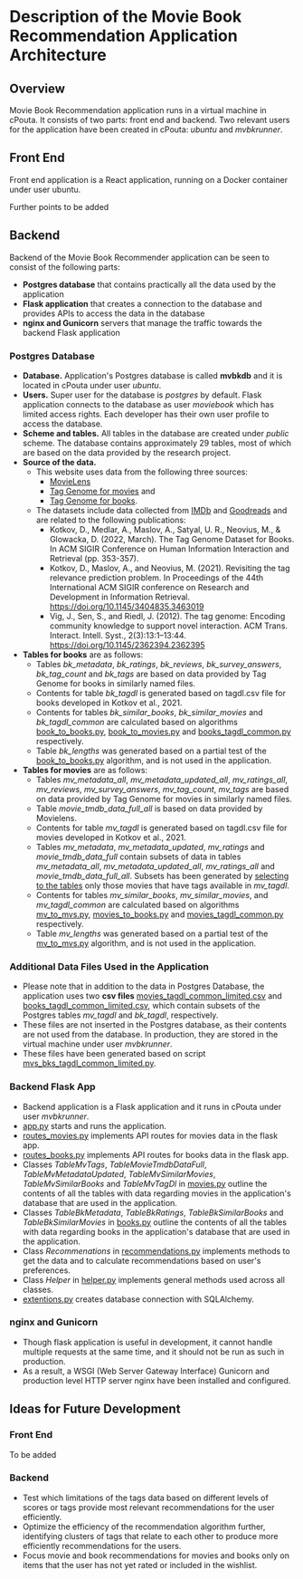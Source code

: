 # Description of the Movie Book Recommendation Application Architecture

## Overview

Movie Book Recommendation application runs in a virtual machine in cPouta. It consists of two parts: front end and backend. Two relevant users for the application have been created in cPouta: *ubuntu* and *mvbkrunner*.

## Front End

Front end application is a React application, running on a Docker container under user ubuntu. 

Further points to be added

## Backend

Backend of the Movie Book Recommender application can be seen to consist of the following parts: 
* **Postgres database** that contains practically all the data used by the application
* **Flask application** that creates a connection to the database and provides APIs to access the data in the database
* **nginx and Gunicorn** servers that manage the traffic towards the backend Flask application

### Postgres Database

* **Database.** Application's Postgres database is called **mvbkdb** and it is located in cPouta under user *ubuntu*.
* **Users.**   Super user for the database is *postgres* by default. Flask application connects to the database as user *moviebook* which has limited access rights. Each developer has their own user profile to access the database.
* **Scheme and tables.** All tables in the database are created under *public* scheme. The database contains approximately 29 tables, most of which are based on the data provided by the research project. 
* **Source of the data.** 
    * This website uses data from the following three sources: 
        * [MovieLens](https://movielens.org/)
        * [Tag Genome for movies](https://grouplens.org/datasets/movielens/tag-genome-2021/) and 
        * [Tag Genome for books](https://grouplens.org/datasets/book-genome/).
    * The datasets include data collected from [IMDb](https://www.imdb.com/) and [Goodreads](https://www.goodreads.com/) and are related to the following publications:
        * Kotkov, D., Medlar, A., Maslov, A., Satyal, U. R., Neovius, M., & Glowacka, D. (2022, March). The Tag Genome Dataset for Books. In ACM SIGIR Conference on Human Information Interaction and Retrieval (pp. 353-357).
        * Kotkov, D., Maslov, A., and Neovius, M. (2021). Revisiting the tag relevance prediction problem. In Proceedings of the 44th International ACM SIGIR conference on Research and Development in Information Retrieval. https://doi.org/10.1145/3404835.3463019
        * Vig, J., Sen, S., and Riedl, J. (2012). The tag genome: Encoding community knowledge to support novel interaction. ACM Trans. Interact. Intell. Syst., 2(3):13:1–13:44. https://doi.org/10.1145/2362394.2362395
* **Tables for books** are as follows:
    * Tables *bk_metadata*, *bk_ratings*, *bk_reviews*, *bk_survey_answers*, *bk_tag_count* and *bk_tags* are based on data provided by Tag Genome for books in similarly named files.
    * Contents for table *bk_tagdl* is generated based on tagdl.csv file for books developed in Kotkov et al., 2021.
    * Contents for tables *bk_similar_books*, *bk_similar_movies* and *bk_tagdl_common* are calculated based on algorithms [book_to_books.py](../documentation/book_to_books.py), [book_to_movies.py](../documentation/book_to_movies.py) and [books_tagdl_common.py](../documentation/books_tagdl_common.py) respectively.
    * Table *bk_lengths* was generated based on a partial test of the [book_to_books.py](../documentation/book_to_books.py) algorithm, and is not used in the application.
* **Tables for movies** are as follows:
    * Tables *mv_metadata_all*, *mv_metadata_updated_all*, *mv_ratings_all*, *mv_reviews*, *mv_survey_answers*, *mv_tag_count*, *mv_tags* are based on data provided by Tag Genome for movies in similarly named files. 
    * Table *movie_tmdb_data_full_all* is based on data provided by Movielens. 
    * Contents for table *mv_tagdl* is generated based on tagdl.csv file for movies developed in Kotkov et al., 2021.
    * Tables *mv_metadata*, *mv_metadata_updated*, *mv_ratings* and *movie_tmdb_data_full* contain subsets of data in tables *mv_metadata_all*, *mv_metadata_updated_all*, *mv_ratings_all* and *movie_tmdb_data_full_all*. Subsets has been generated by [selecting to the tables](../documentation/limit_tables.sql) only those movies that have tags available in *mv_tagdl*. 
    * Contents for tables *mv_similar_books*, *mv_similar_movies*, and *mv_tagdl_common* are calculated based on algorithms [mv_to_mvs.py](../documentation/mv_to_mvs.py), [movies_to_books.py](../documentation/movie_to_books.py) and [movies_tagdl_common.py](../documentation/movies_tagdl_common.py) respectively.
    * Table *mv_lengths* was generated based on a partial test of the [mv_to_mvs.py](../documentation/book_to_books.py) algorithm, and is not used in the application.

### Additional Data Files Used in the Application

* Please note that in addition to the data in Postgres Database, the application uses two **csv files** [movies_tagdl_common_limited.csv](../datasets/movies_tagdl_common_limited.csv) and [books_tagdl_common_limited.csv](../datasets/books_tagdl_common_limited.csv), which contain subsets of the Postgres tables *mv_tagdl* and *bk_tagdl*, respectively.
* These files are not inserted in the Postgres database, as their contents are not used from the database. In production, they are stored in the virtual machine under user *mvbkrunner*.
* These files have been generated based on script [mvs_bks_tagdl_common_limited.py](../documentation/mvs_bks_tagdl_common_limited.py).

### Backend Flask App

* Backend application is a Flask application and it runs in cPouta under user *mvbkrunner*. 
* [app.py](../app.py) starts and runs the application.
* [routes_movies.py](../main/routes_movies.py) implements API routes for movies data in the flask app.
* [routes_books.py](../main/routes_books.py) implements API routes for books data in the flask app.
* Classes *TableMvTags*, *TableMovieTmdbDataFull*, *TableMvMetadataUpdated*, *TableMvSimilarMovies*, *TableMvSimilarBooks* and *TableMvTagDl* in [movies.py](../main/movies.py) outline the contents of all the tables with data regarding movies in the application's database that are used in the application.
* Classes *TableBkMetadata*, *TableBkRatings*, *TableBkSimilarBooks* and  *TableBkSimilarMovies* in [books.py](../main/books.py) outline the contents of all the tables with data regarding books in the application's database that are used in the application.
* Class *Recommenations* in [recommendations.py](../main/recommendations.py) implements methods to get the data and to calculate recommendations based on user's preferences.
* Class *Helper* in [helper.py](../main/helper.py) implements general methods used across all classes.
* [extentions.py](../main/extentions.py) creates database connection with SQLAlchemy.

### nginx and Gunicorn

* Though flask application is useful in development, it cannot handle multiple requests at the same time, and it should not be run as such in production. 
* As a result, a WSGI (Web Server Gateway Interface) Gunicorn and production level HTTP server nginx have been installed and configured.

## Ideas for Future Development

### Front End

To be added

### Backend

* Test which limitations of the tags data based on different levels of scores or tags provide most relevant recommendations for the user efficiently.
* Optimize the efficiency of the recommendation algorithm further, identifying clusters of tags that relate to each other to produce more efficiently recommendations for the users. 
* Focus movie and book recommendations for movies and books only on items that the user has not yet rated or included in the wishlist.